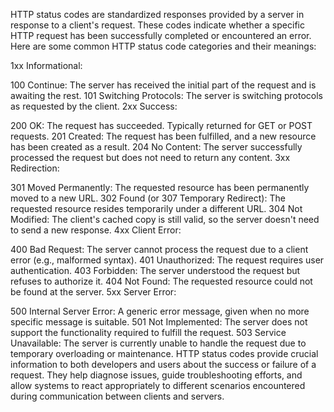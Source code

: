 HTTP status codes are standardized responses provided by a server in response to a client's request. These codes indicate whether a specific HTTP request has been successfully completed or encountered an error. Here are some common HTTP status code categories and their meanings:

1xx Informational:

100 Continue: The server has received the initial part of the request and is awaiting the rest.
101 Switching Protocols: The server is switching protocols as requested by the client.
2xx Success:

200 OK: The request has succeeded. Typically returned for GET or POST requests.
201 Created: The request has been fulfilled, and a new resource has been created as a result.
204 No Content: The server successfully processed the request but does not need to return any content.
3xx Redirection:

301 Moved Permanently: The requested resource has been permanently moved to a new URL.
302 Found (or 307 Temporary Redirect): The requested resource resides temporarily under a different URL.
304 Not Modified: The client's cached copy is still valid, so the server doesn't need to send a new response.
4xx Client Error:

400 Bad Request: The server cannot process the request due to a client error (e.g., malformed syntax).
401 Unauthorized: The request requires user authentication.
403 Forbidden: The server understood the request but refuses to authorize it.
404 Not Found: The requested resource could not be found at the server.
5xx Server Error:

500 Internal Server Error: A generic error message, given when no more specific message is suitable.
501 Not Implemented: The server does not support the functionality required to fulfill the request.
503 Service Unavailable: The server is currently unable to handle the request due to temporary overloading or maintenance.
HTTP status codes provide crucial information to both developers and users about the success or failure of a request. They help diagnose issues, guide troubleshooting efforts, and allow systems to react appropriately to different scenarios encountered during communication between clients and servers.